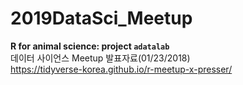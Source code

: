 # 2019DataSci_Meetup

**R for animal science: project ```adatalab```**  
데이터 사이언스 Meetup 발표자료(01/23/2018)  
https://tidyverse-korea.github.io/r-meetup-x-presser/

